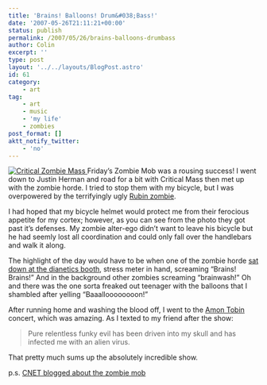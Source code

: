```yaml
---
title: 'Brains! Balloons! Drum&#038;Bass!'
date: '2007-05-26T21:11:21+00:00'
status: publish
permalink: /2007/05/26/brains-balloons-drumbass
author: Colin
excerpt: ''
type: post
layout: '../../layouts/BlogPost.astro'
id: 61
category:
    - art
tag:
    - art
    - music
    - 'my life'
    - zombies
post_format: []
aktt_notify_twitter:
    - 'no'
---
```

[![Critical Zombie Mass](https://catcubed.com/wp-content/uploads/2007/05/zombies10.thumbnail.jpg) ](https://catcubed.com/wp-content/uploads/2007/05/zombies10.jpg) Friday’s Zombie Mob was a rousing success! I went down to Justin Herman and road for a bit with Critical Mass then met up with the zombie horde. I tried to stop them with my bicycle, but I was overpowered by the terrifyingly ugly [Rubin zombie](https://www.mccullagh.org/photo/1ds-17/undead-terrify-san-francisco).

I had hoped that my bicycle helmet would protect me from their ferocious appetite for my cortex; however, as you can see from the photo they got past it’s defenses. My zombie alter-ego didn’t want to leave his bicycle but he had seemly lost all coordination and could only fall over the handlebars and walk it along.

The highlight of the day would have to be when one of the zombie horde [sat down at the dianetics booth](https://www.mccullagh.org/photo/1ds-17/zombies-scientology-dianetics), stress meter in hand, screaming “Brains! Brains!” And in the background other zombies screaming “brainwash!” Oh and there was the one sorta freaked out teenager with the balloons that I shambled after yelling “Baaalloooooooon!”

After running home and washing the blood off, I went to the [Amon Tobin](https://www.amontobin.com) concert, which was amazing. As I texted to my friend after the show:

> Pure relentless funky evil has been driven into my skull and has infected me with an alien virus.

That pretty much sums up the absolutely incredible show.

p.s. [CNET blogged about the zombie mob](https://news.com.com/8301-10784_3-9723086-7.html?part=rss&subj=news&tag=2547-1_3-0-5)